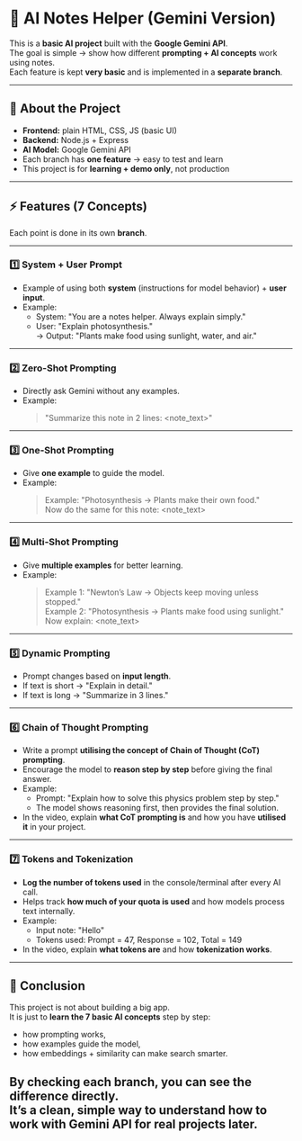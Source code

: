 # 📘 AI Notes Helper (Gemini Version)

This is a **basic AI project** built with the **Google Gemini API**.  
The goal is simple → show how different **prompting + AI concepts** work using notes.  
Each feature is kept **very basic** and is implemented in a **separate branch**.

---

## 🔎 About the Project

- **Frontend:** plain HTML, CSS, JS (basic UI)  
- **Backend:** Node.js + Express  
- **AI Model:** Google Gemini API  
- Each branch has **one feature** → easy to test and learn  
- This project is for **learning + demo only**, not production  

---

## ⚡ Features (7 Concepts)

Each point is done in its own **branch**.

---

### 1️⃣ System + User Prompt
- Example of using both **system** (instructions for model behavior) + **user input**.  
- Example:  
  - System: "You are a notes helper. Always explain simply."  
  - User: "Explain photosynthesis."  
  → Output: "Plants make food using sunlight, water, and air."

---

### 2️⃣ Zero-Shot Prompting
- Directly ask Gemini without any examples.  
- Example:  
  > "Summarize this note in 2 lines: <note_text>"

---

### 3️⃣ One-Shot Prompting  
- Give **one example** to guide the model.  
- Example:  
  > Example: "Photosynthesis → Plants make their own food."  
  Now do the same for this note: <note_text>

---

### 4️⃣ Multi-Shot Prompting 
- Give **multiple examples** for better learning.  
- Example:  
  > Example 1: "Newton’s Law → Objects keep moving unless stopped."  
  > Example 2: "Photosynthesis → Plants make food using sunlight."  
  Now explain: <note_text>

---

### 5️⃣ Dynamic Prompting
- Prompt changes based on **input length**.  
- If text is short → "Explain in detail."  
- If text is long → "Summarize in 3 lines."

---

### 6️⃣ Chain of Thought Prompting
- Write a prompt **utilising the concept of Chain of Thought (CoT) prompting**.  
- Encourage the model to **reason step by step** before giving the final answer.  
- Example:  
  - Prompt: "Explain how to solve this physics problem step by step."  
  - The model shows reasoning first, then provides the final solution.  
- In the video, explain **what CoT prompting is** and how you have **utilised it** in your project.

---

### 7️⃣ Tokens and Tokenization
- **Log the number of tokens used** in the console/terminal after every AI call.  
- Helps track **how much of your quota is used** and how models process text internally.  
- Example:  
  - Input note: "Hello"  
  - Tokens used: Prompt = 47, Response = 102, Total = 149  
- In the video, explain **what tokens are** and how **tokenization works**.  



---
## 📝 Conclusion

This project is not about building a big app.  
It is just to **learn the 7 basic AI concepts** step by step:  
- how prompting works,  
- how examples guide the model,  
- how embeddings + similarity can make search smarter.  

By checking each branch, you can **see the difference directly**.  
It’s a clean, simple way to understand how to work with Gemini API for real projects later.  
---

